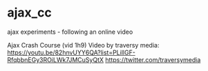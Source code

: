 # ajax_cc
ajax experiments - following an online video

Ajax Crash Course (vid 1h9)
Video by traversy media: https://youtu.be/82hnvUYY6QA?list=PLillGF-RfqbbnEGy3ROiLWk7JMCuSyQtX
https://twitter.com/traversymedia

